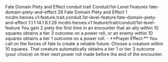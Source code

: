 <ability>
  <name>Fate Domain Piety and Effect</name>
  <metadata>
    <class>conduit</class>
    <feature_type>trait</feature_type>
    <file_dpath>Conduit/1st-Level Features</file_dpath>
    <item_id>fate-domain-piety-and-effect</item_id>
    <item_index>26</item_index>
    <item_name>Fate Domain Piety and Effect</item_name>
    <level>1</level>
    <scc>mcdm.heroes.v1:feature.trait.conduit.1st-level-feature:fate-domain-piety-and-effect</scc>
    <scdc>1.1.1:14.1.8.1:26</scdc>
    <source>mcdm.heroes.v1</source>
    <type>feature/trait/conduit/1st-level-feature</type>
  </metadata>
  <effects>
    <effect type="mundane" name="Piety">You gain 2 piety the first time in an encounter that an ally within 10 squares obtains a tier 3 outcome on a power roll, or an enemy within 10 squares obtains a tier 1 outcome on a power roll.
- **Prayer Effect:** You call on the forces of fate to create a reliable future. Choose a creature within 10 squares. That creature automatically obtains a tier 1 or tier 3 outcome (your choice) on their next power roll made before the end of the encounter.</effect>
  </effects>
</ability>
